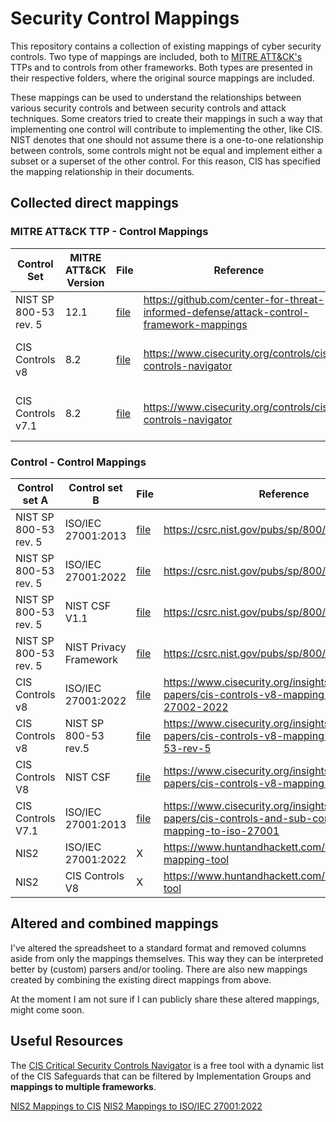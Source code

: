 # Security Control Mappings

This repository contains a collection of existing mappings of cyber security controls.
Two type of mappings are included, both to [MITRE ATT&CK's](https://attack.mitre.org/) TTPs and to controls from other frameworks.
Both types are presented in their respective folders, where the original source mappings are included.

These mappings can be used to understand the relationships between various security controls and between security controls and attack techniques. Some creators tried to create their mappings in such a way that implementing one control will contribute to implementing the other, like CIS.
NIST denotes that one should not assume there is a one-to-one relationship between controls, some controls might not be equal and implement either a subset or a superset of the other control.
For this reason, CIS has specified the mapping relationship in their documents.

## Collected direct mappings

### MITRE ATT&CK TTP - Control Mappings

| Control Set           | MITRE ATT&CK Version | File | Reference                                                                               | Comments |
|-----------------------|----------------------|------|-----------------------------------------------------------------------------------------|----------|
| NIST SP 800-53 rev. 5 | 12.1                 | [file](./TTP%20-%20Control/source%20material/nist800-53-r5-mappings-attckv12.xlsx)     | <https://github.com/center-for-threat-informed-defense/attack-control-framework-mappings> |          |
| CIS Controls v8       | 8.2                  |[file](./TTP%20-%20Control/source%20material/CIS_Controls_v8_ATTCKv82_condensed.xlsx)      | <https://www.cisecurity.org/controls/cis-controls-navigator>    | Exported from CIS Controls Navigator         |
| CIS Controls v7.1     | 8.2                  |[file](./TTP%20-%20Control/source%20material/CIS_Controls_v7.1_ATTCKv82_condensed.xlsx)     | <https://www.cisecurity.org/controls/cis-controls-navigator>    | Exported from CIS Controls Navigator         |

### Control - Control Mappings

| Control set A         | Control set B          | File | Reference                                                                                           | Comments |
|-----------------------|------------------------|------|-----------------------------------------------------------------------------------------------------|----------|
| NIST SP 800-53 rev. 5 | ISO/IEC 27001:2013         |[file](./Control%20-%20Control/source%20material/sp800-53r5-to-iso-27001.2013-mapping.docx)| <https://csrc.nist.gov/pubs/sp/800/53/r5/upd1/final>                                                  |          |
| NIST SP 800-53 rev. 5 | ISO/IEC 27001:2022         |[file](./Control%20-%20Control/source%20material/sp800-53r5-to-iso-27001-mapping.xlsx)| <https://csrc.nist.gov/pubs/sp/800/53/r5/upd1/final>                                                  |          |
| NIST SP 800-53 rev. 5 | NIST CSF V1.1          |[file](./Control%20-%20Control/source%20material/csf-pf-to-sp800-53r5-mappings.xlsx) | <https://csrc.nist.gov/pubs/sp/800/53/r5/upd1/final>                                                  |          |
| NIST SP 800-53 rev. 5 | NIST Privacy Framework |[file](./Control%20-%20Control/source%20material/csf-pf-to-sp800-53r5-mappings.xlsx)| <https://csrc.nist.gov/pubs/sp/800/53/r5/upd1/final>                                                  |          |
| CIS Controls v8       | ISO/IEC 27001:2022         |[file](./Control%20-%20Control/source%20material/CIS_Controls_v8_NEW_MAPPING_to_ISO.IEC_27001.2022_2_2023.xlsx)      | <https://www.cisecurity.org/insights/white-papers/cis-controls-v8-mapping-to-iso-iec2-27002-2022>     |          |
| CIS Controls v8       | NIST SP 800-53 rev.5   |[file](./Control%20-%20Control/source%20material/CIS_Controls_v8_Mapping_to_NIST_SP_800_53_Rev_5_Moderate_and_Low_Base.xlsx)      | <https://www.cisecurity.org/insights/white-papers/cis-controls-v8-mapping-to-nist-800-53-rev-5>       |          |
| CIS Controls V8       | NIST CSF               |[file](./Control%20-%20Control/source%20material/CIS_Controls_v8_Mapping_to_NIST_CSF_2_2023.xlsx)     | <https://www.cisecurity.org/insights/white-papers/cis-controls-v8-mapping-to-nist-csf>                |          |
| CIS Controls V7.1     | ISO/IEC 27001:2013         |[file](./Control%20-%20Control/source%20material/CIS_Controls_v7.1_Mapping_to_ISO_27001_v19.07.xlsx)      | <https://www.cisecurity.org/insights/white-papers/cis-controls-and-sub-controls-mapping-to-iso-27001> |          |
| NIS2                  | ISO/IEC 27001:2022         | X | <https://www.huntandhackett.com/blog/iso-mapping-tool>  | |
| NIS2                  | CIS Controls V8        | X | <https://www.huntandhackett.com/blog/mapping-tool>  | |

## Altered and combined mappings

I've altered the spreadsheet to a standard format and removed columns aside from only the mappings themselves. This way they can be interpreted better by (custom) parsers and/or tooling.
There are also new mappings created by combining the existing direct mappings from above.

At the moment I am not sure if I can publicly share these altered mappings, might come soon.

## Useful Resources

The [CIS Critical Security Controls Navigator](https://www.cisecurity.org/controls/cis-controls-navigator) is a free tool with a dynamic list of the CIS Safeguards that can be filtered by Implementation Groups and **mappings to multiple frameworks**.

[NIS2 Mappings to CIS](https://www.huntandhackett.com/blog/mapping-tool)
[NIS2 Mappings to ISO/IEC 27001:2022](https://www.huntandhackett.com/blog/iso-mapping-tool)
